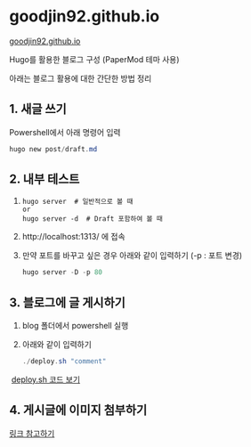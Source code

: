 # goodjin92.github.io

[goodjin92.github.io](https://github.com/goodjin92/goodjin92.github.io)



Hugo를 활용한 블로그 구성 (PaperMod 테마 사용)

아래는 블로그 활용에 대한 간단한 방법 정리



## 1. 새글 쓰기

Powershell에서 아래 명령어 입력

```powershell
hugo new post/draft.md
```



## 2. 내부 테스트

1. ```power
   hugo server  # 일반적으로 볼 때
   or
   hugo server -d  # Draft 포함하여 볼 때
   ```

2. http://localhost:1313/ 에 접속

3. 만약 포트를 바꾸고 싶은 경우 아래와 같이 입력하기 (-p : 포트 변경)

   ```powershell
   hugo server -D -p 80
   ```

   

## 3. 블로그에 글 게시하기

1. blog 폴더에서 powershell 실행

2. 아래와 같이 입력하기

   ```powershell
   ./deploy.sh "comment"
   ```

​		[deploy.sh 코드 보기](https://github.com/goodjin92/blog/blob/main/deploy.sh)



## 4. 게시글에 이미지 첨부하기

[링크 참고하기](https://velog.io/@uzchu/Github-%EB%B8%94%EB%A1%9C%EA%B7%B8-image-%EC%82%BD%EC%9E%85%ED%95%98%EA%B8%B0)